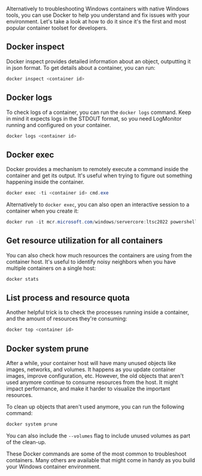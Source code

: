 ﻿Alternatively to troubleshooting Windows containers with native Windows tools, you can use Docker to help you understand and fix issues with your environment. Let's take a look at how to do it since it's the first and most popular container toolset for developers.

## Docker inspect

Docker inspect provides detailed information about an object, outputting it in json format. To get details about a container, you can run:

```powershell
docker inspect <container id>
```

## Docker logs

To check logs of a container, you can run the `docker logs` command. Keep in mind it expects logs in the STDOUT format, so you need LogMonitor running and configured on your container.

```powershell
docker logs <container id>
```

## Docker exec

Docker provides a mechanism to remotely execute a command inside the container and get its output. It's useful when trying to figure out something happening inside the container.

```powershell
docker exec -ti <container id> cmd.exe
```

Alternatively to `docker exec`, you can also open an interactive session to a container when you create it:

```powershell
docker run -it mcr.microsoft.com/windows/servercore:ltsc2022 powershell
```

## Get resource utilization for all containers

You can also check how much resources the containers are using from the container host. It's useful to identify noisy neighbors when you have multiple containers on a single host:

```powershell
docker stats
```

## List process and resource quota

Another helpful trick is to check the processes running inside a container, and the amount of resources they're consuming:

```powershell
docker top <container id>
```

## Docker system prune

After a while, your container host will have many unused objects like images, networks, and volumes. It happens as you update container images, improve configuration, etc. However, the old objects that aren't used anymore continue to consume resources from the host. It might impact performance, and make it harder to visualize the important resources.

To clean up objects that aren't used anymore, you can run the following command:

```powershell
docker system prune
```

You can also include the `--volumes` flag to include unused volumes as part of the clean-up.

These Docker commands are some of the most common to troubleshoot containers. Many others are available that might come in handy as you build your Windows container environment.
